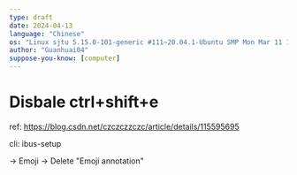 ```yaml
---
type: draft
date: 2024-04-13
language: "Chinese"
os: "Linux sjtu 5.15.0-101-generic #111~20.04.1-Ubuntu SMP Mon Mar 11 15:44:43 UTC 2024 x86_64 x86_64 x86_64 GNU/Linux"
author: "Guanhuai04"
suppose-you-know: [computer]
---
```


# Disbale ctrl+shift+e

ref: https://blog.csdn.net/czczczzczc/article/details/115595695

cli: ibus-setup

-> Emoji -> Delete "Emoji annotation"

